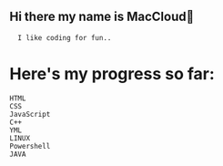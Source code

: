 ## Hi there my name is MacCloud👋
      I like coding for fun..

# Here's my progress so far:
    HTML
    CSS
    JavaScript
    C++
    YML
    LINUX
    Powershell
    JAVA
<!--
**GabbyZabala/gabbyzabala** is a ✨ _special_ ✨ repository because its `README.md` (this file) appears on your GitHub profile.

Here are some ideas to get you started:

- 🔭 I’m currently working on ...
- 🌱 I’m currently learning ...
- 👯 I’m looking to collaborate on ...
- 🤔 I’m looking for help with ...
- 💬 Ask me about ...
- 📫 How to reach me: ...
- 😄 Pronouns: ...
- ⚡ Fun fact: ...
-->
